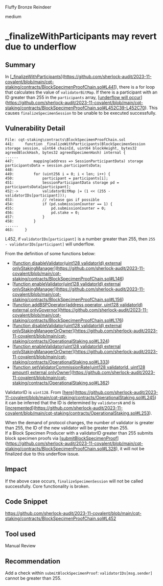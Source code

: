 Fluffy Bronze Reindeer

medium

# _finalizeWithParticipants may revert due to underflow

## Summary

In [[_finalizeWithParticipants](https://github.com/sherlock-audit/2023-11-covalent/blob/main/cqt-staking/contracts/BlockSpecimenProofChain.sol#L441)](https://github.com/sherlock-audit/2023-11-covalent/blob/main/cqt-staking/contracts/BlockSpecimenProofChain.sol#L441), there is a for loop that calculates the value of `validatorBitMap`. If there is a participant with an ID greater than 255 in the `participants` array, [[underflow will occur](https://github.com/sherlock-audit/2023-11-covalent/blob/main/cqt-staking/contracts/BlockSpecimenProofChain.sol#L452C39-L452C70)](https://github.com/sherlock-audit/2023-11-covalent/blob/main/cqt-staking/contracts/BlockSpecimenProofChain.sol#L452C39-L452C70). This causes `finalizeSpecimenSession` to be unable to be executed successfully.

## Vulnerability Detail

```solidity
File: cqt-staking\contracts\BlockSpecimenProofChain.sol
441:     function _finalizeWithParticipants(BlockSpecimenSession storage session, uint64 chainId, uint64 blockHeight, bytes32 agreedBlockHash, bytes32 agreedSpecimenHash) internal {
......
447:         mapping(address => SessionParticipantData) storage participantsData = session.participantsData;
448: 
449:         for (uint256 i = 0; i < len; i++) {
450:             participant = participants[i];
451:             SessionParticipantData storage pd = participantsData[participant];
452:->           validatorBitMap |= (1 << (255 - validatorIDs[participant]));
453:             // release gas if possible
454:             if (pd.submissionCounter == 1) {
455:                 pd.submissionCounter = 0;
456:                 pd.stake = 0;
457:             }
458:         }
......
463:     }
```

L452, if `validatorIDs[participant]` is a number greater than 255, then `255 - validatorIDs[participant]` will underflow.

From the definition of some functions below:

- [[function disableValidator(uint128 validatorId) external onlyStakingManager](https://github.com/sherlock-audit/2023-11-covalent/blob/main/cqt-staking/contracts/BlockSpecimenProofChain.sol#L146)](https://github.com/sherlock-audit/2023-11-covalent/blob/main/cqt-staking/contracts/BlockSpecimenProofChain.sol#L146)
- [[function enableValidator(uint128 validatorId) external onlyStakingManager](https://github.com/sherlock-audit/2023-11-covalent/blob/main/cqt-staking/contracts/BlockSpecimenProofChain.sol#L156)](https://github.com/sherlock-audit/2023-11-covalent/blob/main/cqt-staking/contracts/BlockSpecimenProofChain.sol#L156)
- [[function addBSPOperator(address operator, uint128 validatorId) external onlyGovernor](https://github.com/sherlock-audit/2023-11-covalent/blob/main/cqt-staking/contracts/BlockSpecimenProofChain.sol#L176)](https://github.com/sherlock-audit/2023-11-covalent/blob/main/cqt-staking/contracts/BlockSpecimenProofChain.sol#L176)
- [[function disableValidator(uint128 validatorId) external onlyStakingManagerOrOwner](https://github.com/sherlock-audit/2023-11-covalent/blob/main/cqt-staking/contracts/OperationalStaking.sol#L324)](https://github.com/sherlock-audit/2023-11-covalent/blob/main/cqt-staking/contracts/OperationalStaking.sol#L324)
- [[function enableValidator(uint128 validatorId) external onlyStakingManagerOrOwner](https://github.com/sherlock-audit/2023-11-covalent/blob/main/cqt-staking/contracts/OperationalStaking.sol#L333)](https://github.com/sherlock-audit/2023-11-covalent/blob/main/cqt-staking/contracts/OperationalStaking.sol#L333)
- [[function setValidatorCommissionRate(uint128 validatorId, uint128 amount) external onlyOwner](https://github.com/sherlock-audit/2023-11-covalent/blob/main/cqt-staking/contracts/OperationalStaking.sol#L362)](https://github.com/sherlock-audit/2023-11-covalent/blob/main/cqt-staking/contracts/OperationalStaking.sol#L362)

ValidatorID is `uint128`. From [[here](https://github.com/sherlock-audit/2023-11-covalent/blob/main/cqt-staking/contracts/OperationalStaking.sol#L245)](https://github.com/sherlock-audit/2023-11-covalent/blob/main/cqt-staking/contracts/OperationalStaking.sol#L245) it can be inferred that the ID is determined by `validatorsN` and is [[incremented](https://github.com/sherlock-audit/2023-11-covalent/blob/main/cqt-staking/contracts/OperationalStaking.sol#L253)](https://github.com/sherlock-audit/2023-11-covalent/blob/main/cqt-staking/contracts/OperationalStaking.sol#L253).

When the demand of protocol changes, the number of validator is greater than 255, the ID of the new validator will be greater than 255.  
If a Block Specimen Producer with a validatorID greater than 255 submits block specimen proofs via [[submitBlockSpecimenProof](https://github.com/sherlock-audit/2023-11-covalent/blob/main/cqt-staking/contracts/BlockSpecimenProofChain.sol#L328)](https://github.com/sherlock-audit/2023-11-covalent/blob/main/cqt-staking/contracts/BlockSpecimenProofChain.sol#L328), it will not be finalized due to this underflow issue.

## Impact

If the above case occurs, `finalizeSpecimenSession` will not be called successfully. Core functionality is broken.

## Code Snippet

https://github.com/sherlock-audit/2023-11-covalent/blob/main/cqt-staking/contracts/BlockSpecimenProofChain.sol#L452

## Tool used

Manual Review

## Recommendation

Add a check within `submitBlockSpecimenProof`: `validatorIDs[msg.sender]` cannot be greater than 255.